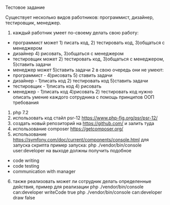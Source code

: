 Тестовое задание

Существует несколько видов работников: программист, дизайнер, тестировщик, менеджер.
1. каждый работник умеет по-своему делать свою работу:
- программист может 1) писать код, 2) тестировать код, 3)общаться с менеджером
- дизайнер 4) рисовать, 3)общаться с менеджером
- тестировщик может 2) тестировать код, 3)общаться с менеджером, 5)ставить задачи
- менеджер может 5)ставить задачи
2 в свою очередь они не умеют:
- программист - 4)рисовать 5) ставить задачи
- дизайнер - 1)писать код 2) тестировать код 5)ставить задачи
- тестировщик - 1)писать код 4) рисовать
- менеджер - 1)писать код 4)рисовать 2) тестировать код
нужно описать умение каждого сотрудника с помощь принципов ООП
требования
1. php 7.2
2. использовать код стайл psr-12 https://www.php-fig.org/psr/psr-12/
3. создать новый репозиторий на https://github.com/ и залить туда
4. использование composer https://getcomposer.org/
5. использование https://symfony.com/doc/current/components/console.html для запуска скрипта
пример запуска:
php ./vendor/bin/console user:developer
на выходе должны получить подобное
- code writing
- code testing
- communication with manager
6. также реализовать может ли сотрудник делать определенные действия, пример для реализации
php ./vendor/bin/console can:developer writeCode
true
php ./vendor/bin/console can:developer draw
false
